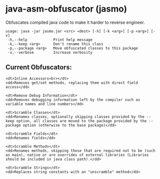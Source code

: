 # java-asm-obfuscator (jasmo)
Obfuscates compiled java code to make it harder to reverse engineer.

```text
usage: java -jar jasmo.jar <src> <dest> [-h] [-k <arg>] [-p <arg>] [-v]
 -h,--help            Print help message
 -k,--keep <arg>      Don't rename this class
 -p,--package <arg>   Move obfuscated classes to this package
 -v,--verbose         Increase verbosity
 ```
 
Current Obfuscators:
-
<dl>
    
    <dt>Inline Accessors<br></dt>
    <dd>Removes get/set methods, replacing them with direct field access</dd>
    
    <dt>Remove Debug Information</dt>
    <dd>Removes debugging information left by the compiler such as variable names and line numbers</dd>
    
    <dt>Scramble Classes</dt>
    <dd>Renames classes, optionally skipping classes provided by the --keep option, all classes are moved to the package provided by the --package option (otherwise to the base package)</dd>
    
    <dt>Scramble Fields</dt>
    <dd>Renames fields</dd>
    
    <dt>Scramble Methods</dt>
    <dd>Renames methods, skipping those that are required not to be (such as main), native or are overrides of external libraries (Libraries should be included in java class path).</dd>
    
    <dt>Scramble Strings</dt>
    <dd>Replaces string constants with an "unscramble" method</dd>

</dl>
